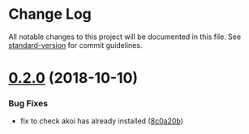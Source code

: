 # Change Log

All notable changes to this project will be documented in this file. See [standard-version](https://github.com/conventional-changelog/standard-version) for commit guidelines.

<a name="0.2.0"></a>
# [0.2.0](https://github.com/suzuki-shunsuke/ansible_role_akoi/compare/0.1.0...0.2.0) (2018-10-10)


### Bug Fixes

* fix to check akoi has already installed ([8c0a20b](https://github.com/suzuki-shunsuke/ansible_role_akoi/commit/8c0a20b))
